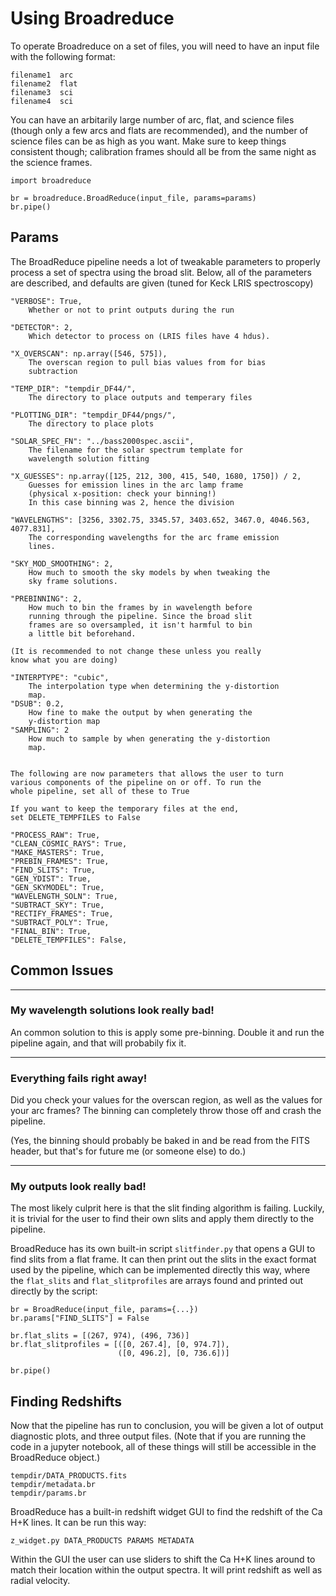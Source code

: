 # Using Broadreduce

To operate Broadreduce on a set of files, you will need to have an input file with the following format:

```
filename1  arc
filename2  flat
filename3  sci
filename4  sci
```

You can have an arbitarily large number of arc, flat, and science files (though only a few arcs and flats are recommended), and the number of science files can be as high as you want. Make sure to keep things consistent though; calibration frames should all be from the same night as the science frames.

```
import broadreduce

br = broadreduce.BroadReduce(input_file, params=params)
br.pipe()
```

## Params

The BroadReduce pipeline needs a lot of tweakable parameters to properly process a set of spectra using the broad slit. Below, all of the parameters are described, and defaults are given (tuned for Keck LRIS spectroscopy)

```
"VERBOSE": True, 
    Whether or not to print outputs during the run

"DETECTOR": 2,
    Which detector to process on (LRIS files have 4 hdus). 

"X_OVERSCAN": np.array([546, 575]),
    The overscan region to pull bias values from for bias 
    subtraction

"TEMP_DIR": "tempdir_DF44/",
    The directory to place outputs and temperary files

"PLOTTING_DIR": "tempdir_DF44/pngs/",
    The directory to place plots

"SOLAR_SPEC_FN": "../bass2000spec.ascii",
    The filename for the solar spectrum template for 
    wavelength solution fitting

"X_GUESSES": np.array([125, 212, 300, 415, 540, 1680, 1750]) / 2,
    Guesses for emission lines in the arc lamp frame
    (physical x-position: check your binning!)
    In this case binning was 2, hence the division

"WAVELENGTHS": [3256, 3302.75, 3345.57, 3403.652, 3467.0, 4046.563, 4077.831],
    The corresponding wavelengths for the arc frame emission
    lines.

"SKY_MOD_SMOOTHING": 2,
    How much to smooth the sky models by when tweaking the
    sky frame solutions.

"PREBINNING": 2,
    How much to bin the frames by in wavelength before 
    running through the pipeline. Since the broad slit 
    frames are so oversampled, it isn't harmful to bin
    a little bit beforehand.

(It is recommended to not change these unless you really
know what you are doing)

"INTERPTYPE": "cubic",
    The interpolation type when determining the y-distortion
    map.
"DSUB": 0.2,
    How fine to make the output by when generating the 
    y-distortion map
"SAMPLING": 2
    How much to sample by when generating the y-distortion
    map.


The following are now parameters that allows the user to turn
various components of the pipeline on or off. To run the 
whole pipeline, set all of these to True

If you want to keep the temporary files at the end,
set DELETE_TEMPFILES to False

"PROCESS_RAW": True, 
"CLEAN_COSMIC_RAYS": True,
"MAKE_MASTERS": True,
"PREBIN_FRAMES": True,
"FIND_SLITS": True,
"GEN_YDIST": True,
"GEN_SKYMODEL": True,
"WAVELENGTH_SOLN": True,
"SUBTRACT_SKY": True,
"RECTIFY_FRAMES": True,
"SUBTRACT_POLY": True,
"FINAL_BIN": True,
"DELETE_TEMPFILES": False,
```

## Common Issues
___
### My wavelength solutions look really bad!
An common solution to this is apply some pre-binning. Double it and run the pipeline again, and that will probabily fix it.
___
### Everything fails right away!
Did you check your values for the overscan region, as well as the values for your arc frames? The binning can completely throw those off and crash the pipeline.

(Yes, the binning should probably be baked in and be read from the FITS header, but that's for future me (or someone else) to do.)
___
### My outputs look really bad!
The most likely culprit here is that the slit finding algorithm is failing. Luckily, it is trivial for the user to find their own slits and apply them directly to the pipeline.

BroadReduce has its own built-in script `slitfinder.py` that opens a GUI to find slits from a flat frame. It can then print out the slits in the exact format used by the pipeline, which can be implemented directly this way, where the `flat_slits` and `flat_slitprofiles` are arrays found and printed out directly by the script:

```
br = BroadReduce(input_file, params={...})
br.params["FIND_SLITS"] = False

br.flat_slits = [(267, 974), (496, 736)]
br.flat_slitprofiles = [([0, 267.4], [0, 974.7]), 
                        ([0, 496.2], [0, 736.6])]

br.pipe()
```

## Finding Redshifts

Now that the pipeline has run to conclusion, you will be given a lot of output diagnostic plots, and three output files. (Note that if you are running the code in a jupyter notebook, all of these things will still be accessible in the BroadReduce object.)

```
tempdir/DATA_PRODUCTS.fits
tempdir/metadata.br
tempdir/params.br
```

BroadReduce has a built-in redshift widget GUI to find the redshift of the Ca H+K lines. It can be run this way:

```
z_widget.py DATA_PRODUCTS PARAMS METADATA
```

Within the GUI the user can use sliders to shift the Ca H+K lines around to match their location within the output spectra. It will print redshift as well as radial velocity.